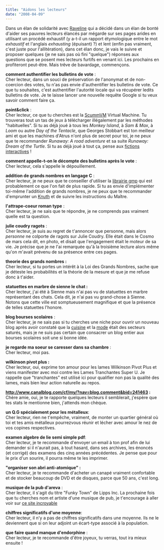 ```yaml
---
title: "Aidons les lecteurs"
date: "2008-04-09"
---
```


Dans un élan de solidarité avec [Raveline](http://www.bigblogger.org/bigblogger/index.php?2008/04/06/336-ampl-episode-3) qui a décidé dans un élan de bonté d'aider ses pauvres lecteurs élancés par mégarde sur ses pages arides en utilisant un procédé exhaustif (y a-t-il un rapport étymologique entre le mot _exhaustif_ et l'anglais _exhausting_ (épuisant) ?) et lent (enfin pas vraiment, c'est juste pour l'allitération), dans cet élan donc, je vais le suivre et proposer quelques (je ne sais pas où fini "quelque") réponses aux questions que se posent mes lecteurs furtifs en venant ici. Les prochains en profiteront peut-être. Mais trêve de bavardage, commençons.

**comment authentifier les bulletins de vote** :  
Cher lecteur, dans un souci de préservation de l'anonymat et de non-coercion des votes, tu n'as pas envie d'authentifier les bulletins de vote. Ce que tu souhaites, c'est authentifier l'autorité locale qui va récupérer ledits bulletins de vote. Je te laisse lancer une nouvelle requête Google si tu veux savoir comment faire ça.

**point&click** :  
Cher lecteur, ce que tu cherches est la [ScummVM](http://www.scummvm.org) Virtual Machine. Tu trouveras tout un tas de jeux à télécharger illégalement par les méthodes "habituelles". Si tu as déjà joué à tous les _Monkey Island_, à _Sam & Max_, à _Loom_ ou autre _Day of the Tentacle_, que Georges Stobbart est ton meilleur ami et que les machines d'Atrus n'ont plus de secret pour toi, je ne peux que te recommander _Runaway: A road adventure_ et sa suite _Runaway: Dream of the Turtle_. Si tu as déjà joué à tout ça, pense aux [fictions interactives](http://blog.smwhr.net/index.php?2007/12/29/632-some-occupying-stuffs) !

**comment appelle-t-on le décompte des bulletins après le vote** :  
Cher lecteur, cela s'appelle le dépouillement.

**addition de grands nombres en langage C** :  
Cher lecteur, je ne peux que te conseiller d'utiliser la [librairie gmp](http://gmplib.org/) qui est probablement ce que l'on fait de plus rapide. Si tu as envie d'implémenter toi-même l'addition de grands nombres, je ne peux que te recommander d'emprunter un [Knuth](http://books.google.fr/books?id=QDh9AAAACAAJ) et de suivre les instructions du Maître.

**l'attrape-coeur roman type** :  
Cher lecteur, je ne sais que te répondre, je ne comprends pas vraiment quelle est ta question.

**julie coudry ragots** :  
Cher lecteur, je suis au regret de t'annoncer que personne, mais alors _personne_ ne colporte de ragots sur Julie Coudry. Elle était dans le Cosmo de mars cela dit, en photo, et disait que l'engagement était le moteur de sa vie. Je précise que je ne l'ai remarquée qu'à la troisième lecture alors même qu'on m'avait prévenu de sa présence entre ces pages.

**theorie des grands nombres :**  
Cher lecteur, si tu portes un intérêt à la Loi des Grands Nombres, sache que je déteste les probabilités et la théorie de la mesure et que je me refuse donc à t'aider.

**statuettes en marbre de sienne le chat :**  
Cher lecteur, j'ai été à Sienne mais n'ai pas vu de statuettes en marbre représentant des chats. Cela dit, je n'ai pas vu grand-chose à Sienne. Notons que cette ville est somptueusement magnifique et que la présence de telles statuettes l'honore.

**blog bourses scolaires** :  
Cher lecteur, je ne sais pas si tu cherches une niche pour ouvrir un nouveau blog après avoir constaté que la [cuisine](http://aureliepaslignac.canalblog.com/) et la [mode](http://dansmacomode.canalblog.com/) était des secteurs saturés, mais je ne suis pas certain que consacrer un blog entier aux bourses scolaires soit une si bonne idée.

**je regarde ma soeur se caresser dans sa chambre** :  
Cher lecteur, moi pas.

**wilkinson pivot plus :**  
Cher lecteur, oui, exprime ton amour pour les lames Wilkinson Pivot Plus et viens manifester avec moi contre les Lames Tranchantes Super U. Je rappelle que "tranchantes" est utilisé ici pour qualifier non pas la qualité des lames, mais bien leur action naturelle au repos.

**http://www.canalblog.com/cf/my/?nav=blog.comment&bid=241463 :**  
Chère amie, oui, je te rapporte quelques lecteurs il semblerait, j'espère que tes stats le mentionne bien, j'attends mon chèque.

**un Q.G spécialement pour les métalleux**:  
Cher lecteur, rien ne t'empêche, vraiment, de monter un quartier général où toi et tes amis métalleux pourrezvous réunir et lécher avec amour le nez de vos copines respectives.

**examen algebre de lie semi simple pdf**:  
Cher lecteur, je te recommande d'envoyer un email à ton prof afin de lui demander si il n'aurait pas, à tout hasard, dans ses archives, les énoncés (et corrigé) des examens des cinq années précédentes. Je pense que pour le prix d'un sourire, il pourra même te les imprimer.

**"organiser son abri anti-atomique" :**  
Cher lecteur, je te recommande d'acheter un canapé vraiment confortable et de stocker beaucoup de DVD et de disques, parce que 50 ans, c'est long.

**musique de la pub d'areva** :  
Cher lecteur, il s'agit du titre "Funky Town" de Lipps Inc. La prochaine fois que tu cherches nom et artiste d'une musique de pub, je t'encourage à aller voir sur [ce site incroyable](http://www.musiquedepub.tv/)

**chiffres significatifs d'une moyenne**:  
Cher lecteur, il n'y a pas de chiffres significatifs dans une moyenne. Ils ne le deviennent que si on leur adjoint un écart-type associé à la population.

**que faire quand manque d'endorphine** :  
Cher lecteur, je te recommande d'être joyeux, tu verras, tout ira mieux ensuite !
